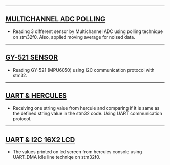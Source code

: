 
 ---
 ## [MULTICHANNEL ADC POLLING](https://github.com/HasanBeratSoke/stm32_workspace/tree/main/adc_multi_read) 
* Reading 3 different sensor by Multichannel ADC using polling technique on stm32f0. Also, applied moving average for noised data.
 ---
 ## [GY-521 SENSOR](https://github.com/HasanBeratSoke/stm32_workspace/tree/main/GY-521) 
* Reading GY-521 (MPU6050) using I2C communication protocol with stm32.
 ---
 ## [UART & HERCULES](https://github.com/HasanBeratSoke/stm32_workspace/tree/main/uart_hercules) 
* Receiving one string value from hercule and comparing if it is same as the defined string value in the stm32 code. Using UART communication protocol.
 ---
 ## [UART & I2C 16X2 LCD](https://github.com/HasanBeratSoke/stm32_workspace/tree/main/uart_hercules) 
* The values printed on lcd screen from hercules console using UART_DMA Idle line techniqe on stm32f0. 
